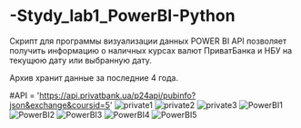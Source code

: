 # -Stydy_lab1_PowerBI-Python
Скрипт для программы визуализации данных POWER BI
API позволяет получить информацию о наличных курсах валют ПриватБанка и НБУ на текущюю дату или выбранную дату.

Архив хранит данные за последние 4 года.

#API = 'https://api.privatbank.ua/p24api/pubinfo?json&exchange&coursid=5'
![private1](https://user-images.githubusercontent.com/25823253/133733984-df2aea59-cbe7-4509-a23d-b6ded01b60c0.png)
![private2](https://user-images.githubusercontent.com/25823253/133734165-19b311a9-435e-48c5-8a59-feb09b3b0c28.png)
![private3](https://user-images.githubusercontent.com/25823253/133734317-76b28629-52c5-482b-b554-a749d4292743.png)
![PowerBI1](https://user-images.githubusercontent.com/25823253/133734483-c34a2aeb-88c2-450e-ae7d-9a8ff4ab2a43.png)
![PowerBI2](https://user-images.githubusercontent.com/25823253/133734598-2daaca7f-03ba-4f7a-b5ee-0d75cf14d5ca.png)
![PowerBI3](https://user-images.githubusercontent.com/25823253/133734668-6f634bed-04e6-4f7c-871e-d5ac8acd07db.png)
![PowerBI4](https://user-images.githubusercontent.com/25823253/133734774-546a8e7c-761a-40db-a8dd-8c31a54d4bf2.png)
![PowerBI5](https://user-images.githubusercontent.com/25823253/133734869-809067af-50ca-41e2-a46a-4f1630c7e8a8.png)

